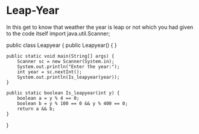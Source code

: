 # Leap-Year
In this get to know that weather the  year is leap or not which you had given to the code itself
import java.util.Scanner;

public class Leapyear {
    public Leapyear() {
    }

    public static void main(String[] args) {
        Scanner sc = new Scanner(System.in);
        System.out.println("Enter the year:");
        int year = sc.nextInt();
        System.out.println(Is_leapyear(year));
    }

    public static boolean Is_leapyear(int y) {
        boolean a = y % 4 == 0;
        boolean b = y % 100 == 0 && y % 400 == 0;
        return a && b;
    }
}
